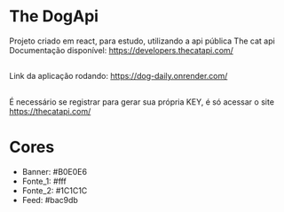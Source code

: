 # The DogApi
Projeto criado em react, para estudo, utilizando a api pública The cat api
Documentação disponível: https://developers.thecatapi.com/
##
Link da aplicação rodando: https://dog-daily.onrender.com/
## 
É necessário se registrar para gerar sua própria KEY, é só acessar o site https://thecatapi.com/

# Cores
- Banner: #B0E0E6
- Fonte_1: #fff
- Fonte_2: #1C1C1C	
- Feed: #bac9db